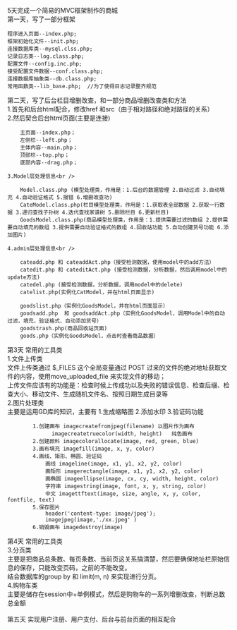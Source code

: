 5天完成一个简易的MVC框架制作的商城<br />
第一天，写了一部分框架<br />

	程序进入页面--index.php; 
	框架初始化文件--init.php; 
	连接数据库类--mysql.clss.php; 
	记录日志类--log.class.php; 
	配置文件--config.inc.php;
	接受配置文件数据--conf.class.php;
	连接数据库抽象类--db.class.php;
	常用函数类--lib_base.php;  //为了使得日志记录整齐规范
	
第二天，写了后台栏目增删改查，和一部分商品增删改查类和方法<br />
	1.首先和后台html配合，修改href 和src（由于相对路径和绝对路径的关系）<br />
	2.然后契合后台html页面(主要是连接)<br />
	
		主页面--index.php；
		左侧栏--left.php； 
		主体内容--main.php；
		顶部栏--top.php；
		底部内容--drag.php；
		
	3.Model层处理信息<br />
	
		Model.class.php (模型处理类，作用是：1.后台的数据管理 2.自动过滤 3.自动填充 4.自动验证格式 5.报错 6.增删改查功)
		CateModel.class.php(栏目模型处理类，作用是：1.获取表全部数据 2.获取一行数据 3.递归查找子孙树 4.迭代查找家谱树 5.删除栏目 6.更新栏目)
		GoodsModel.class.php(商品模型处理类，作用是：1.提供需要过滤的数组 2.提供需要自动填充的数组 3.提供需要自动验证格式的数组 4.回收站功能 5.自动创建货号功能 6.添加图片)
		
	4.admin层处理信息<br />
	
		cateadd.php 和 cateaddAct.php（接受检测数据，使用model中的add方法）
		catedit.php 和 cateditAct.php (接受检测数据，分析数据，然后调用model中的update方法)
		catedel.php (接受检测数据，分析数据，调用model中的delete)
		catelist.php(实例化CatModel，并在html页面显示)

		goodslist.php（实例化GoodsModel，并在html页面显示）
		goodsadd.php  和 goodsaddAct.php（实例化GoodsModel，调用Model中的自动过滤，填充，验证格式、自动添加货号）
		goodstrash.php(商品回收站页面)
		goods.php（实例化GoodsModel，点击时查看商品数据）
		
第3天 常用的工具类 <br />
	1.文件上传类<br />
		文件上传类通过 $_FILES 这个全局变量通过 POST 过来的文件的绝对地址获取文件的内容，使用move_uploaded_file 来实现文件的移动；<br />
		上传文件应该有的功能是：检查时候上传成功以及失败的错误信息、检查后缀、检查大小、移动文件、生成随机文件名、按照日期生成目录等<br />
	2.图片处理类 <br />
		主要是运用GD库的知识，主要有 1.生成缩略图 2.添加水印 3.验证码功能<br />
		
			1.创建画布 imagecreatefromjpeg(filename) 以图片作为画布
				  imagecreatetruecolor(width, height)	纯色画布
			2.创建颜料 imagecolorallocate(image, red, green, blue)
			3.画布填充 imagefill(image, x, y, color)
			4.画线、矩形、椭圆、验证码
				画线 imageline(image, x1, y1, x2, y2, color)
				画矩形 imagerectangle(image, x1, y1, x2, y2, color)
				画椭圆 imageellipse(image, cx, cy, width, height, color)
				字符串 imagestring(image, font, x, y, string, color)
				中文 imagettftext(image, size, angle, x, y, color, fontfile, text)
			5.保存图片 
				header('content-type: image/jpeg');
				imagejpeg(image,'./xx.jpeg' )
			6.销毁画布 imagedestroy(image)
			
第4天 常用的工具类<br />
	3.分页类<br />
		主要是把商品总条数、每页条数、当前页这关系搞清楚，然后要确保地址栏原始信息的保存，只能改变页码，之前的不能改变。<br />
		结合数据库的group by 和 limit(m, n) 来实现进行分页。<br />
	4.购物车类<br />
		主要是储存在session中+单例模式，然后是购物车的一系列增删改查，判断总数总金额<br />
<br />
第五天 实现用户注册、用户支付、后台与前台页面的相互配合<br />
	


